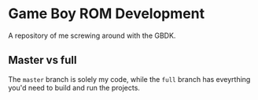 # Game Boy ROM Development
A repository of me screwing around with the GBDK.

## Master vs full
The `master` branch is solely my code, while the `full` branch has eveyrthing you'd need to build and run the projects.
